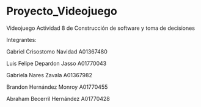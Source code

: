 # Proyecto_Videojuego
Videojuego
Actividad 8 de Construcción de software y toma de decisiones

Integrantes:

Gabriel Crisostomo Navidad	      A01367480

Luis Felipe Depardon Jasso	    	A01770043

Gabriela Nares Zavala		          A01367982

Brandon Hernández Monroy          A01770455

Abraham Becerril Hernández        A01770428
